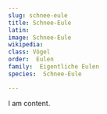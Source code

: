 ```yaml
---
slug: schnee-eule
title: Schnee-Eule
latin:
image: Schnee-Eule
wikipedia: 
class: Vögel
order:  Eulen
family:  Eigentliche Eulen
species:  Schnee-Eule

---
```


I am content.
